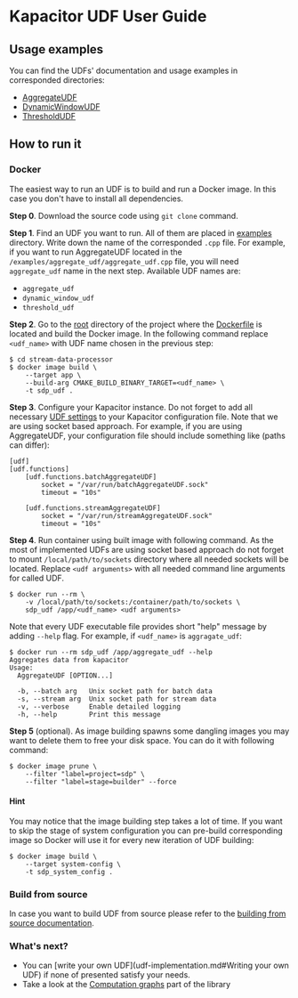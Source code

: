 # Kapacitor UDF User Guide

## Usage examples

You can find the UDFs' documentation and usage examples in corresponded
directories:

* [AggregateUDF](../examples/aggregate_udf)
* [DynamicWindowUDF](../examples/dynamic_window_udf)
* [ThresholdUDF](../examples/threshold_udf)

## How to run it

### Docker

The easiest way to run an UDF is to build and run a Docker image. In this 
case you don't have to install all dependencies.

**Step 0**. Download the source code using `git clone` command.

**Step 1**. Find an UDF you want to run. All of them are placed in
[examples](../examples) directory. Write down the name of the corresponded
`.cpp` file. For example, if you want to run AggregateUDF located in the 
`/examples/aggregate_udf/aggregate_udf.cpp` file, you will need 
`aggregate_udf` name in the next step. Available UDF names are:

* `aggregate_udf`
* `dynamic_window_udf`
* `threshold_udf`

**Step 2**. Go to the [root](..) directory of the project where the
[Dockerfile](../Dockerfile) is located and build the Docker image. In the
following command replace `<udf_name>` with UDF name chosen in the previous
step:

```terminal
$ cd stream-data-processor
$ docker image build \
    --target app \
    --build-arg CMAKE_BUILD_BINARY_TARGET=<udf_name> \
    -t sdp_udf .
```

**Step 3**. Configure your Kapacitor instance. Do not forget to add all 
necessary [UDF settings](https://docs.influxdata.com/kapacitor/v1.5/guides/socket_udf/#configure-kapacitor-to-talk-to-the-udf) 
to your Kapacitor configuration file. Note that we are using socket based
approach. For example, if you are using AggregateUDF, your configuration
file should include something like (paths can differ):

```
[udf]
[udf.functions]
    [udf.functions.batchAggregateUDF]
        socket = "/var/run/batchAggregateUDF.sock"
        timeout = "10s"

    [udf.functions.streamAggregateUDF]
        socket = "/var/run/streamAggregateUDF.sock"
        timeout = "10s"
```

**Step 4**. Run container using built image with following command. As the 
most of implemented UDFs are using socket based approach do not forget to 
mount `/local/path/to/sockets` directory where all needed sockets will be 
located. Replace `<udf arguments>` with all needed command line arguments for 
called UDF.

```terminal
$ docker run --rm \
    -v /local/path/to/sockets:/container/path/to/sockets \
    sdp_udf /app/<udf_name> <udf arguments>
```

Note that every UDF executable file provides short "help" message by adding 
`--help` flag. For example, if `<udf_name>` is `aggragate_udf`:

```terminal
$ docker run --rm sdp_udf /app/aggregate_udf --help
Aggregates data from kapacitor
Usage:
  AggregateUDF [OPTION...]

  -b, --batch arg   Unix socket path for batch data
  -s, --stream arg  Unix socket path for stream data
  -v, --verbose     Enable detailed logging
  -h, --help        Print this message
```

**Step 5** (optional). As image building spawns some dangling images
you may want to delete them to free your disk space. You can do it with
following command:

```terminal
$ docker image prune \
    --filter "label=project=sdp" \
    --filter "label=stage=builder" --force
```

#### Hint

You may notice that the image building step takes a lot of time. If you want
to skip the stage of system configuration you can pre-build corresponding
image so Docker will use it for every new iteration of UDF building:

```terminal
$ docker image build \
    --target system-config \
    -t sdp_system_config .
```

### Build from source

In case you want to build UDF from source please refer to the
[building from source documentation](build-from-source.md).

### What's next?

* You can [write your own UDF](udf-implementation.md#Writing your own UDF) if 
  none of presented satisfy your needs.
* Take a look at the [Computation graphs](computation-graph.md) part of the 
  library
